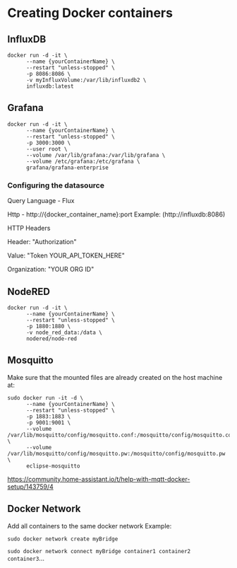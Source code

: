 # Creating Docker containers
## InfluxDB
```
docker run -d -it \
      --name {yourContainerName} \
      --restart "unless-stopped" \
      -p 8086:8086 \
      -v myInfluxVolume:/var/lib/influxdb2 \
      influxdb:latest
```


## Grafana
```
docker run -d -it \
      --name {yourContainerName} \
      --restart "unless-stopped" \
      -p 3000:3000 \ 
      --user root \
      --volume /var/lib/grafana:/var/lib/grafana \
      --volume /etc/grafana:/etc/grafana \
      grafana/grafana-enterprise
```


### Configuring the datasource
Query Language - Flux

Http - http://{docker_container_name}:port Example: (http://influxdb:8086)

HTTP Headers

Header: "Authorization" 

Value: "Token YOUR_API_TOKEN_HERE"

Organization: "YOUR ORG ID"

## NodeRED
```
docker run -d -it \
      --name {yourContainerName} \
      --restart "unless-stopped" \
      -p 1880:1880 \
      -v node_red_data:/data \
      nodered/node-red
```


## Mosquitto
Make sure that the mounted files are already created on the host machine at:
```
sudo docker run -it -d \
      --name {yourContainerName} \
      --restart "unless-stopped" \
      -p 1883:1883 \
      -p 9001:9001 \
      --volume /var/lib/mosquitto/config/mosquitto.conf:/mosquitto/config/mosquitto.conf \
      --volume /var/lib/mosquitto/config/mosquitto.pw:/mosquitto/config/mosquitto.pw \
      eclipse-mosquitto
```


https://community.home-assistant.io/t/help-with-mqtt-docker-setup/143759/4

## Docker Network
Add all containers to the same docker network
Example: 


`sudo docker network create myBridge`

`sudo docker network connect myBridge container1 container2 container3`...
